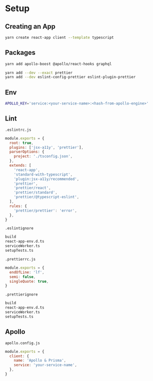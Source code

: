 # Setup

## Creating an App

```bash
yarn create react-app client --template typescript
```

## Packages

```bash
yarn add apollo-boost @apollo/react-hooks graphql
```

```bash
yarn add --dev --exact prettier
yarn add --dev eslint-config-prettier eslint-plugin-prettier
```

## Env

```bash
APOLLO_KEY='service:<your-service-name>:<hash-from-apollo-engine>'
```

## Lint

`.eslintrc.js`

```js
module.exports = {
  root: true,
  plugins: ['jsx-a11y', 'prettier'],
  parserOptions: {
    project: './tsconfig.json',
  },
  extends: [
    'react-app',
    'standard-with-typescript',
    'plugin:jsx-a11y/recommended',
    'prettier',
    'prettier/react',
    'prettier/standard',
    'prettier/@typescript-eslint',
  ],
  rules: {
    'prettier/prettier': 'error',
  },
}
```

`.eslintignore`

```bash
build
react-app-env.d.ts
serviceWorker.ts
setupTests.ts
```

`.prettierrc.js`

```js
module.exports = {
  endOfLine: 'lf',
  semi: false,
  singleQuote: true,
}
```

`.prettierignore`

```bash
build
react-app-env.d.ts
serviceWorker.ts
setupTests.ts
```

## Apollo

`apollo.config.js`

```js
module.exports = {
  client: {
    name: 'Apollo & Prisma',
    service: 'your-service-name',
  },
}
```
